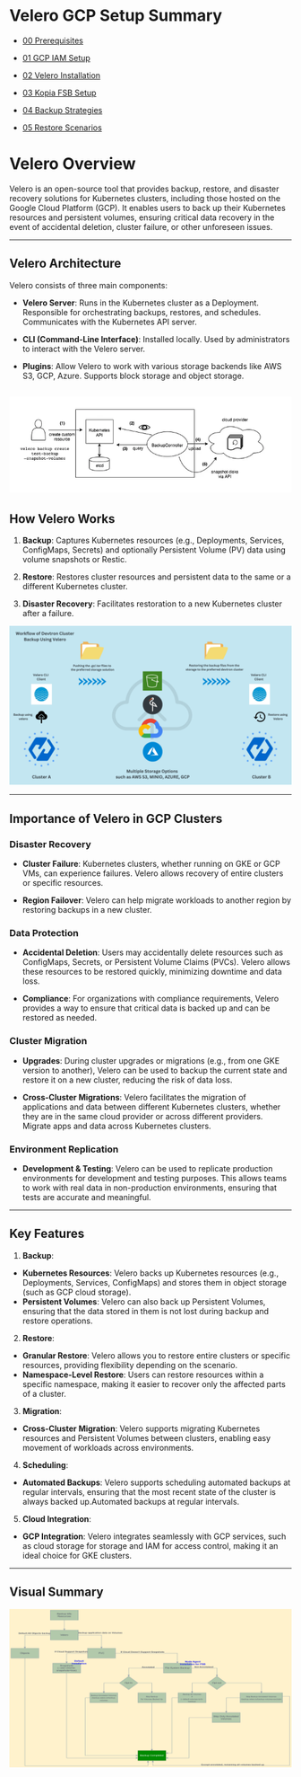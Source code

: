 # Velero GCP Setup Summary

  

- [00 Prerequisites](./00-prerequisites.md)

- [01 GCP IAM Setup](./01-gcp-iam-setup.md)

- [02 Velero Installation](./02-velero-installation.md)

- [03 Kopia FSB Setup](./03-kopia-fsb-setup.md)

- [04 Backup Strategies](./04-backup-strategies.md)

- [05 Restore Scenarios](./05-restore-scenarios.md)

  

# Velero Overview

  

Velero is an open-source tool that provides backup, restore, and disaster recovery solutions for Kubernetes clusters, including those hosted on the Google Cloud Platform (GCP). It enables users to back up their Kubernetes resources and persistent volumes, ensuring critical data recovery in the event of accidental deletion, cluster failure, or other unforeseen issues.

---
## Velero Architecture

Velero consists of three main components:

-  **Velero Server**: Runs in the Kubernetes cluster as a Deployment. Responsible for orchestrating backups, restores, and schedules. Communicates with the Kubernetes API server.

-  **CLI (Command-Line Interface)**: Installed locally. Used by administrators to interact with the Velero server.

-  **Plugins**: Allow Velero to work with various storage backends like AWS S3, GCP, Azure. Supports block storage and object storage.

![Velero Architecture Diagram](Velero_Architecture_Diagram.png)
---

## How Velero Works

  1.  **Backup**: Captures Kubernetes resources (e.g., Deployments, Services, ConfigMaps, Secrets) and optionally Persistent Volume (PV) data using volume snapshots or Restic.

2.  **Restore**: Restores cluster resources and persistent data to the same or a different Kubernetes cluster.

3.  **Disaster Recovery**: Facilitates restoration to a new Kubernetes cluster after a failure.

  

![Velero Work Flow](Velero_Work_Flow.png)

---
## Importance of Velero in GCP Clusters

### Disaster Recovery

-  **Cluster Failure**: Kubernetes clusters, whether running on GKE or GCP VMs, can experience failures. Velero allows recovery of entire clusters or specific resources.

-  **Region Failover**: Velero can help migrate workloads to another region by restoring backups in a new cluster.

  

### Data Protection

-  **Accidental Deletion**: Users may accidentally delete resources such as ConfigMaps, Secrets, or Persistent Volume Claims (PVCs). Velero allows these resources to be restored quickly, minimizing downtime and data loss.

-  **Compliance**: For organizations with compliance requirements, Velero provides a way to ensure that critical data is backed up and can be restored as needed.

  

### Cluster Migration

-  **Upgrades**: During cluster upgrades or migrations (e.g., from one GKE version to another), Velero can be used to backup the current state and restore it on a new cluster, reducing the risk of data loss.

-  **Cross-Cluster Migrations**: Velero facilitates the migration of applications and data between different Kubernetes clusters, whether they are in the same cloud provider or across different providers. Migrate apps and data across Kubernetes clusters.

  

### Environment Replication

-  **Development & Testing**: Velero can be used to replicate production environments for development and testing purposes. This allows teams to work with real data in non-production environments, ensuring that tests are accurate and meaningful.
---

## Key Features

1.  **Backup**:
- **Kubernetes Resources**: Velero backs up Kubernetes resources (e.g., Deployments, Services, ConfigMaps) and stores them in object storage (such as GCP cloud storage).
- **Persistent Volumes**: Velero can also back up Persistent Volumes, ensuring that the data stored in them is not lost during backup and restore operations.

2.  **Restore**:

- **Granular Restore**: Velero allows you to restore entire clusters or specific resources, providing flexibility depending on the scenario.
- **Namespace-Level Restore**: Users can restore resources within a specific namespace, making it easier to recover only the affected parts of a cluster.

3.  **Migration**:

- **Cross-Cluster Migration**: Velero supports migrating Kubernetes resources and Persistent Volumes between clusters, enabling easy movement of workloads across environments.

4.  **Scheduling**:

- **Automated Backups**: Velero supports scheduling automated backups at regular intervals, ensuring that the most recent state of the cluster is always backed up.Automated backups at regular intervals.

5.  **Cloud Integration**:

- **GCP Integration**: Velero integrates seamlessly with GCP services, such as cloud storage for storage and IAM for access control, making it an ideal choice for GKE clusters.
---

## Visual Summary

![Velero Workflow](Velero_Backup_FLow.png)